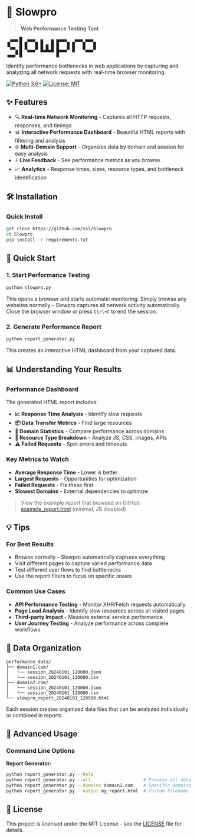 # 🚀 Slowpro

> **Web Performance Testing Tool**
```
 ▗▄▄▖█  ▄▄▄  ▄   ▄ ▄▄▄▄   ▄▄▄ ▄▄▄  
▐▌   █ █   █ █ ▄ █ █   █ █   █   █ 
 ▝▀▚▖█ ▀▄▄▄▀ █▄█▄█ █▄▄▄▀ █   ▀▄▄▄▀    
▗▄▄▞▘█             █            
```

Identify performance bottlenecks in web applications by capturing and analyzing all network requests with real-time browser monitoring.

[![Python 3.6+](https://img.shields.io/badge/python-3.6+-blue.svg)](https://www.python.org/downloads/)
[![License: MIT](https://img.shields.io/badge/License-MIT-yellow.svg)](LICENSE)

## ✨ Features

- 🔍 **Real-time Network Monitoring** - Captures all HTTP requests, responses, and timings
- 📊 **Interactive Performance Dashboard** - Beautiful HTML reports with filtering and analysis
- 🌐 **Multi-Domain Support** - Organizes data by domain and session for easy analysis
- ⚡ **Live Feedback** - See performance metrics as you browse
- 📈 **Analytics** - Response times, sizes, resource types, and bottleneck identification

## 🛠️ Installation

### Quick Install
```bash
git clone https://github.com/ssl/Slowpro
cd Slowpro
pip install -r requirements.txt
```

## 🚀 Quick Start

### 1. Start Performance Testing
```bash
python slowpro.py
```

This opens a browser and starts automatic monitoring. Simply browse any websites normally - Slowpro captures all network activity automatically. Close the browser window or press `Ctrl+C` to end the session.

### 2. Generate Performance Report
```bash
python report_generator.py
```

This creates an interactive HTML dashboard from your captured data.

## 📊 Understanding Your Results

### Performance Dashboard
The generated HTML report includes:

- **📈 Response Time Analysis** - Identify slow requests
- **📦 Data Transfer Metrics** - Find large resources
- **🔗 Domain Statistics** - Compare performance across domains
- **🎯 Resource Type Breakdown** - Analyze JS, CSS, images, APIs
- **⚠️ Failed Requests** - Spot errors and timeouts

### Key Metrics to Watch
- **Average Response Time** - Lower is better
- **Largest Requests** - Opportunities for optimization  
- **Failed Requests** - Fix these first
- **Slowest Domains** - External dependencies to optimize

> View the example report that browsed on GitHub: [example_report.html](https://ssl.github.io/cdn/Slowpro/example_report.html) (minimal, JS disabled)

## 💡 Tips

### For Best Results
- Browse normally - Slowpro automatically captures everything
- Visit different pages to capture varied performance data
- Test different user flows to find bottlenecks
- Use the report filters to focus on specific issues

### Common Use Cases
- **API Performance Testing** - Monitor XHR/Fetch requests automatically
- **Page Load Analysis** - Identify slow resources across all visited pages
- **Third-party Impact** - Measure external service performance
- **User Journey Testing** - Analyze performance across complete workflows

## 📁 Data Organization

```
performance_data/
├── domain1.com/
│   └── session_20240101_120000.json
│   └── session_20240101_120000.csv
├── domain2.com/
│   └── session_20240101_120000.json
│   └── session_20240101_120000.csv
└── slowpro_report_20240101_120500.html
```

Each session creates organized data files that can be analyzed individually or combined in reports.

## 🔧 Advanced Usage

### Command Line Options

**Report Generator:**
```bash
python report_generator.py --help
python report_generator.py --all                    # Process all data
python report_generator.py --domains domain1.com    # Specific domains
python report_generator.py --output my_report.html  # Custom filename
```

## 📄 License

This project is licensed under the MIT License - see the [LICENSE](LICENSE) file for details.
